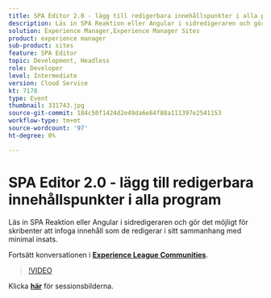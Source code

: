 ```yaml
---
title: SPA Editor 2.0 - lägg till redigerbara innehållspunkter i alla program
description: Läs in SPA Reaktion eller Angular i sidredigeraren och gör det möjligt för skribenter att infoga innehåll som de redigerar i sitt sammanhang med minimal insats. Den här sessionen skapades som en del av Adobe Developers Live Content Event.
solution: Experience Manager,Experience Manager Sites
product: experience manager
sub-product: sites
feature: SPA Editor
topic: Development, Headless
role: Developer
level: Intermediate
version: Cloud Service
kt: 7178
type: Event
thumbnail: 331743.jpg
source-git-commit: 184c50f1424d2e49da6e84f88a111397e2541153
workflow-type: tm+mt
source-wordcount: '97'
ht-degree: 0%

---
```



# SPA Editor 2.0 - lägg till redigerbara innehållspunkter i alla program

Läs in SPA Reaktion eller Angular i sidredigeraren och gör det möjligt för skribenter att infoga innehåll som de redigerar i sitt sammanhang med minimal insats.

Fortsätt konversationen i **[Experience League Communities](http://adobe.ly/36Yd3v6)**.

>[!VIDEO](https://video.tv.adobe.com/v/331743/?quality=12&learn=on&hidetitle=true)

Klicka **[här](/help/adobe-developers-live/assets/spa-editor-2-0.pdf)** för sessionsbilderna.
